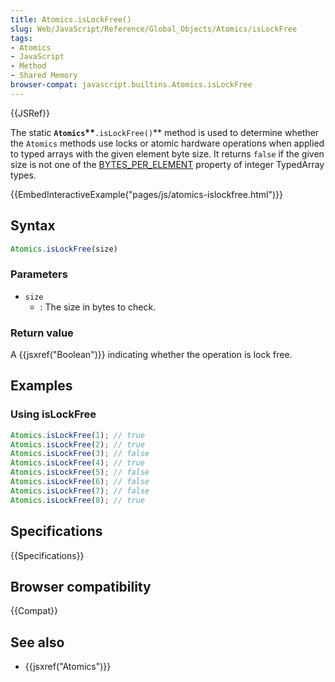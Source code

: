 ```yaml
---
title: Atomics.isLockFree()
slug: Web/JavaScript/Reference/Global_Objects/Atomics/isLockFree
tags:
- Atomics
- JavaScript
- Method
- Shared Memory
browser-compat: javascript.builtins.Atomics.isLockFree
---
```

{{JSRef}}

The static **`Atomics`\*\***`.isLockFree()`\*\* method is used to determine
whether the `Atomics` methods use locks or atomic hardware operations when
applied to typed arrays with the given element byte size. It returns `false` if
the given size is not one of the
[BYTES_PER_ELEMENT](/en-US/docs/Web/JavaScript/Reference/Global_Objects/TypedArray/BYTES_PER_ELEMENT)
property of integer TypedArray types.

{{EmbedInteractiveExample("pages/js/atomics-islockfree.html")}}

## Syntax

```js
Atomics.isLockFree(size)
```

### Parameters

- `size`
  - : The size in bytes to check.

### Return value

A {{jsxref("Boolean")}} indicating whether the operation is lock free.

## Examples

### Using isLockFree

```js
Atomics.isLockFree(1); // true
Atomics.isLockFree(2); // true
Atomics.isLockFree(3); // false
Atomics.isLockFree(4); // true
Atomics.isLockFree(5); // false
Atomics.isLockFree(6); // false
Atomics.isLockFree(7); // false
Atomics.isLockFree(8); // true
```

## Specifications

{{Specifications}}

## Browser compatibility

{{Compat}}

## See also

- {{jsxref("Atomics")}}
